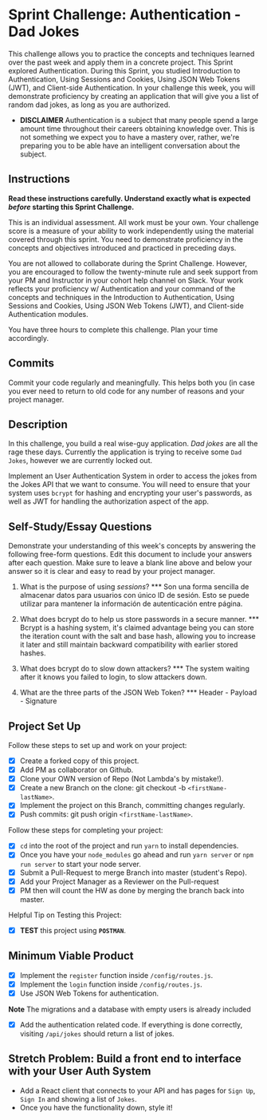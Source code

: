 # Sprint Challenge: Authentication - Dad Jokes

This challenge allows you to practice the concepts and techniques learned over
the past week and apply them in a concrete project. This Sprint explored
Authentication. During this Sprint, you studied Introduction to Authentication,
Using Sessions and Cookies, Using JSON Web Tokens (JWT), and Client-side
Authentication. In your challenge this week, you will demonstrate proficiency by
creating an application that will give you a list of random dad jokes, as long
as you are authorized.

- **DISCLAIMER** Authentication is a subject that many people spend a large
  amount time throughout their careers obtaining knowledge over. This is not
  something we expect you to have a mastery over, rather, we're preparing you to
  be able have an intelligent conversation about the subject.

## Instructions

**Read these instructions carefully. Understand exactly what is expected
_before_ starting this Sprint Challenge.**

This is an individual assessment. All work must be your own. Your challenge
score is a measure of your ability to work independently using the material
covered through this sprint. You need to demonstrate proficiency in the concepts
and objectives introduced and practiced in preceding days.

You are not allowed to collaborate during the Sprint Challenge. However, you are
encouraged to follow the twenty-minute rule and seek support from your PM and
Instructor in your cohort help channel on Slack. Your work reflects your
proficiency w/ Authentication and your command of the concepts and techniques in
the Introduction to Authentication, Using Sessions and Cookies, Using JSON Web
Tokens (JWT), and Client-side Authentication modules.

You have three hours to complete this challenge. Plan your time accordingly.

## Commits

Commit your code regularly and meaningfully. This helps both you (in case you
ever need to return to old code for any number of reasons and your project
manager.

## Description

In this challenge, you build a real wise-guy application. _Dad jokes_ are all
the rage these days. Currently the application is trying to receive some
`Dad Jokes`, however we are currently locked out.

Implement an User Authentication System in order to access the jokes from the
Jokes API that we want to consume. You will need to ensure that your system uses
`bcrypt` for hashing and encrypting your user's passwords, as well as JWT for
handling the authorization aspect of the app.

## Self-Study/Essay Questions

Demonstrate your understanding of this week's concepts by answering the
following free-form questions. Edit this document to include your answers after
each question. Make sure to leave a blank line above and below your answer so it
is clear and easy to read by your project manager.

1. What is the purpose of using _sessions_? \*\*\* Son una forma sencilla de
   almacenar datos para usuarios con único ID de sesión. Esto se puede utilizar
   para mantener la información de autenticación entre página.

2. What does bcrypt do to help us store passwords in a secure manner. \*\*\*
   Bcrypt is a hashing system, it's claimed advantage being you can store the
   iteration count with the salt and base hash, allowing you to increase it
   later and still maintain backward compatibility with earlier stored hashes.

3. What does bcrypt do to slow down attackers? \*\*\* The system waiting after
   it knows you failed to login, to slow attackers down.

4. What are the three parts of the JSON Web Token? \*\*\* Header - Payload -
   Signature

## Project Set Up

Follow these steps to set up and work on your project:

- [x] Create a forked copy of this project.
- [x] Add PM as collaborator on Github.
- [x] Clone your OWN version of Repo (Not Lambda's by mistake!).
- [x] Create a new Branch on the clone: git checkout -b `<firstName-lastName>`.
- [x] Implement the project on this Branch, committing changes regularly.
- [x] Push commits: git push origin `<firstName-lastName>`.

Follow these steps for completing your project:

- [x] `cd` into the root of the project and run `yarn` to install dependencies.
- [x] Once you have your `node_modules` go ahead and run `yarn server` or
      `npm run server` to start your node server.
- [x] Submit a Pull-Request to merge <firstName-lastName> Branch into master
      (student's Repo).
- [x] Add your Project Manager as a Reviewer on the Pull-request
- [x] PM then will count the HW as done by merging the branch back into master.

Helpful Tip on Testing this Project:

- [x] **TEST** this project using **`POSTMAN`**.

## Minimum Viable Product

- [x] Implement the `register` function inside `/config/routes.js`.
- [x] Implement the `login` function inside `/config/routes.js`.
- [x] Use JSON Web Tokens for authentication.

**Note** The migrations and a database with empty users is already included

- [x] Add the authentication related code. If everything is done correctly,
      visiting `/api/jokes` should return a list of jokes.

## Stretch Problem: Build a front end to interface with your User Auth System

- Add a React client that connects to your API and has pages for `Sign Up`,
  `Sign In` and showing a list of `Jokes`.
- Once you have the functionality down, style it!
